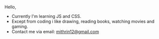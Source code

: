 Hello,
- Currently I'm learning JS and CSS.
- Except from coding i like drawing, reading books, watching movies and gaming.
- Contact me via email: mithrin12@gmail.com
<!---
Mthrin/Mthrin is a ✨ special ✨ repository because its `README.md` (this file) appears on your GitHub profile.
You can click the Preview link to take a look at your changes.
--->
